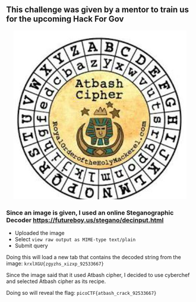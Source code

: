 ## This challenge was given by a mentor to train us for the upcoming Hack For Gov

<p align="center">
  <img src="atbash.jpg">
</p>

### Since an image is given, I used an online Steganographic Decoder https://futureboy.us/stegano/decinput.html
- Uploaded the image
- Select `view raw output as MIME-type text/plain`
- Submit query

Doing this will load a new tab that contains the decoded string from the image: `krxlXGU{zgyzhs_xizxp_92533667}`

Since the image said that it used Atbash cipher, I decided to use cyberchef and selected Atbash cipher as its recipe. 



Doing so will reveal the flag: `picoCTF{atbash_crack_92533667}`
